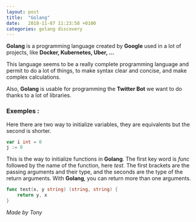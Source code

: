 ```yaml
---
layout: post
title:  "Golang"
date:   2018-11-07 11:23:58 +0100
categories: golang discovery
---
```


**Golang** is a programming language created by **Google** used in a lot of projects, like **Docker, Kubernetes, Uber, …**

This language seems to be a really complete programming language and permit to do a lot of things, to make syntax clear and concise, and make complex calculations.

Also, **Golang** is usable for programming the **Twitter Bot** we want to do thanks to a lot of libraries.

### Exemples :
Here there are two way to initialize variables, they are equivalents but the second is shorter.

```go
var i int = 0
j := 0
```

This is the way to initialize functions in **Golang**.
The first key word is *func* followed by the name of the function, here *test*.
The first brackets are the passing arguments and their type, and the seconds are the type of the return arguments.
With **Golang**, you can return more than one arguments.

```go
func test(x, y string) (string, string) {
    return y, x
}
```

*Made by Tony*
